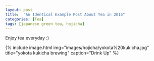 ```yaml
---
layout: post
title:  "An Identical Example Post About Tea in 2016"
categories: [Tea]
tags: [japanese green tea, hojicha]
---
```

Enjoy tea everyday :)

{% include image.html img="images/hojicha/yokota%20kukicha.jpg" title="yokota kukicha brewing" caption="Drink Up" %}
